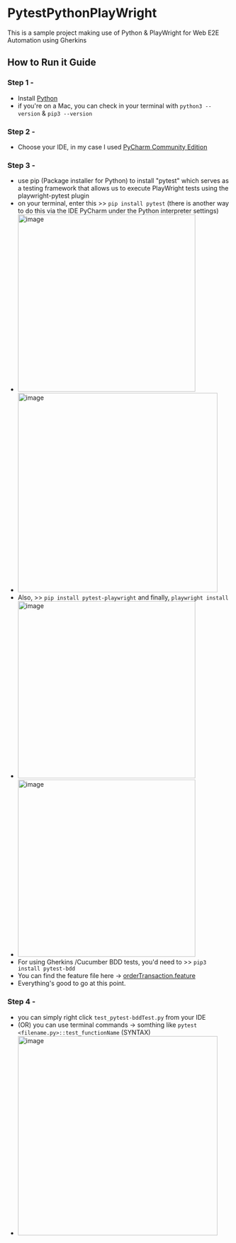 # PytestPythonPlayWright
This is a sample project making use of Python &amp; PlayWright for Web E2E Automation using Gherkins

## How to Run it Guide

### Step 1 - 

- Install [Python](https://www.python.org/downloads/) 
- if you're on a Mac, you can check in your terminal with `python3 --version` & `pip3 --version`

### Step 2 - 
- Choose your IDE, in my case I used [PyCharm Community Edition](https://www.jetbrains.com/products/compare/?product=pycharm-ce&product=pycharm)

### Step 3 -
- use pip (Package installer for Python) to install "pytest" which serves as a testing framework that allows us to execute PlayWright tests using the playwright-pytest plugin
- on your terminal, enter this >> `pip install pytest` (there is another way to do this via the IDE PyCharm under the Python interpreter settings)
- <img width="400" alt="image" src="https://github.com/user-attachments/assets/f6b734b1-751c-4a88-9a2a-594ed31b1e54" />
- <img width="450" alt="image" src="https://github.com/user-attachments/assets/c9b53b29-1064-4ac8-a5da-0b2033c98f76" />
- Also, >> `pip install pytest-playwright` and finally, `playwright install`
- <img width="400" alt="image" src="https://github.com/user-attachments/assets/84304f88-1549-4b8e-8f3e-1b0d93ca39ff" />
- <img width="400" alt="image" src="https://github.com/user-attachments/assets/55d24eae-d688-4a85-96b0-1c3df4b57ef0" />
- For using Gherkins /Cucumber BDD tests, you'd need to >> `pip3 install pytest-bdd`
- You can find the feature file here -> [orderTransaction.feature](https://github.com/saqkhan1995/PytestPythonPlayWright/blob/master/playwright/features/orderTransaction.feature)
- Everything's good to go at this point.

### Step 4 - 

- you can simply right click `test_pytest-bddTest.py` from your IDE
- (OR) you can use terminal commands -> somthing like `pytest <filename.py>::test_functionName` (SYNTAX)
- <img width="450" alt="image" src="https://github.com/user-attachments/assets/2f3b2c21-b344-40e9-bf2c-27b3aa2fab58" />

